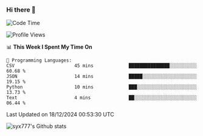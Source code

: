 ### Hi there 👋

<!--
**syx777/syx777** is a ✨ _special_ ✨ repository because its `README.md` (this file) appears on your GitHub profile.

Here are some ideas to get you started:

- 🔭 I’m currently working on ...
- 🌱 I’m currently learning ...
- 👯 I’m looking to collaborate on ...
- 🤔 I’m looking for help with ...
- 💬 Ask me about ...
- 📫 How to reach me: ...
- 😄 Pronouns: ...
- ⚡ Fun fact: ...
-->
<!--START_SECTION:waka-->
![Code Time](http://img.shields.io/badge/Code%20Time-301%20hrs%2010%20mins-blue)

![Profile Views](http://img.shields.io/badge/Profile%20Views-0-blue)

📊 **This Week I Spent My Time On** 

```text
💬 Programming Languages: 
CSV                      45 mins             ███████████████░░░░░░░░░░   60.68 % 
JSON                     14 mins             █████░░░░░░░░░░░░░░░░░░░░   19.15 % 
Python                   10 mins             ███░░░░░░░░░░░░░░░░░░░░░░   13.73 % 
Text                     4 mins              ██░░░░░░░░░░░░░░░░░░░░░░░   06.44 % 
```


 Last Updated on 18/12/2024 00:53:30 UTC
<!--END_SECTION:waka-->

![syx777's Github stats](https://github-readme-stats-syx777.vercel.app/api?username=syx777&show_icons=true&count_private=true)
